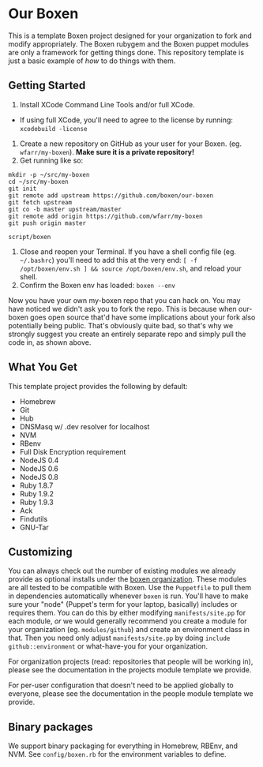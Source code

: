 # Our Boxen

This is a template Boxen project designed for your organization to fork and
modify appropriately.
The Boxen rubygem and the Boxen puppet modules are only a framework for getting
things done.
This repository template is just a basic example of _how_ to do things with them.

## Getting Started

1. Install XCode Command Line Tools and/or full XCode.
  * If using full XCode, you'll need to agree to the license by running: `xcodebuild -license`
1. Create a new repository on GitHub as your user for your Boxen. (eg.
`wfarr/my-boxen`). **Make sure it is a private repository!**
1. Get running like so:
  ```
  mkdir -p ~/src/my-boxen
  cd ~/src/my-boxen
  git init
  git remote add upstream https://github.com/boxen/our-boxen
  git fetch upstream
  git co -b master upstream/master
  git remote add origin https://github.com/wfarr/my-boxen
  git push origin master
  
  script/boxen
  ```
1. Close and reopen your Terminal. If you have a shell config file
(eg. `~/.bashrc`) you'll need to add this at the very end:
`[ -f /opt/boxen/env.sh ] && source /opt/boxen/env.sh`, and reload
your shell.
1. Confirm the Boxen env has loaded: `boxen --env`

Now you have your own my-boxen repo that you can hack on.
You may have noticed we didn't ask you to fork the repo.
This is because when our-boxen goes open source that'd have some
implications about your fork also potentially being public.
That's obviously quite bad, so that's why we strongly suggest you
create an entirely separate repo and simply pull the code in, as shown above.

## What You Get

This template project provides the following by default:

* Homebrew
* Git
* Hub
* DNSMasq w/ .dev resolver for localhost
* NVM
* RBenv
* Full Disk Encryption requirement
* NodeJS 0.4
* NodeJS 0.6
* NodeJS 0.8
* Ruby 1.8.7
* Ruby 1.9.2
* Ruby 1.9.3
* Ack
* Findutils
* GNU-Tar

## Customizing

You can always check out the number of existing modules we already
provide as optional installs under the
[boxen organization](https://github.com/boxen). These modules are all
tested to be compatible with Boxen. Use the `Puppetfile` to pull them
in dependencies automatically whenever `boxen` is run. You'll have to
make sure your "node" (Puppet's term for your laptop, basically)
includes or requires them. You can do this by either modifying
`manifests/site.pp` for each module, _or_ we would generally recommend
you create a module for your organization (eg. `modules/github`) and
create an environment class in that. Then you need only adjust
`manifests/site.pp` by doing `include github::environment` or
what-have-you for your organization.

For organization projects (read: repositories that people will be working in), please see the documentation in the projects module template we provide.

For per-user configuration that doesn't need to be applied globally to everyone, please see the documentation in the people module template we provide.

## Binary packages

We support binary packaging for everything in Homebrew, RBEnv, and NVM.
See `config/boxen.rb` for the environment variables to define.
